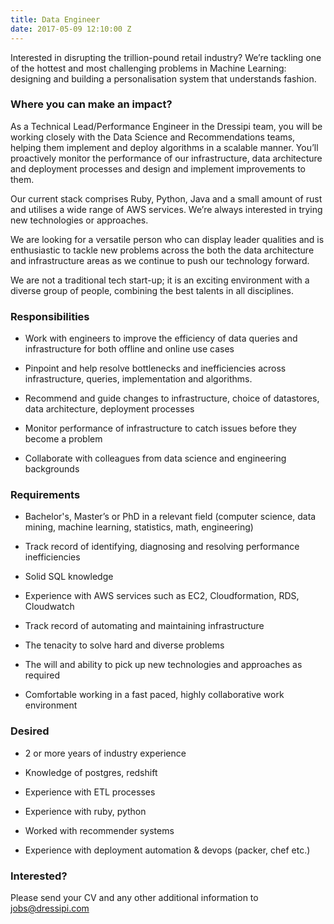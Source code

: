 ```yaml
---
title: Data Engineer
date: 2017-05-09 12:10:00 Z
---
```


Interested in disrupting the trillion-pound retail industry? We’re tackling one of the hottest and most challenging problems in Machine Learning: designing and building a personalisation system that understands fashion.


### Where you can make an impact?

As a Technical Lead/Performance Engineer in the Dressipi team, you will be working closely with the Data Science and Recommendations teams, helping them implement and deploy algorithms in a scalable manner. You’ll proactively monitor the performance of our infrastructure, data architecture and deployment processes and design and implement improvements to them.

Our current stack comprises Ruby, Python, Java and a small amount of rust and utilises a wide range of AWS services. We’re always interested in trying new technologies or approaches.  

We are looking for a versatile person who can display leader qualities and is enthusiastic to tackle new problems across the both the data architecture and infrastructure areas as we continue to push our technology forward.

We are not a traditional tech start-up; it is an exciting environment with a diverse group of people, combining the best talents in all disciplines. 


### Responsibilities

* Work with engineers to improve the efficiency of data queries and infrastructure for both offline and online use cases

* Pinpoint and help resolve bottlenecks and inefficiencies across infrastructure, queries, implementation and algorithms.

* Recommend and guide changes to infrastructure, choice of datastores, data architecture, deployment processes

* Monitor performance of infrastructure to catch issues before they become a problem

* Collaborate with colleagues from data science and engineering backgrounds


### Requirements

* Bachelor's, Master’s or PhD in a relevant field (computer science, data mining, machine learning, statistics, math, engineering)

* Track record of identifying, diagnosing and resolving performance inefficiencies 

* Solid SQL knowledge

* Experience with AWS services such as EC2, Cloudformation, RDS, Cloudwatch

* Track record of automating and maintaining infrastructure

* The tenacity to solve hard and diverse problems

* The will and ability to pick up new technologies and approaches as required

* Comfortable working in a fast paced, highly collaborative work environment

### Desired

* 2 or more years of industry experience

* Knowledge of postgres, redshift

* Experience with ETL processes

* Experience with ruby, python

* Worked with recommender systems

* Experience with deployment automation & devops (packer, chef etc.)


### Interested?

Please send your CV and any other additional information to [jobs@dressipi.com](mailto:jobs@dressipi.com)